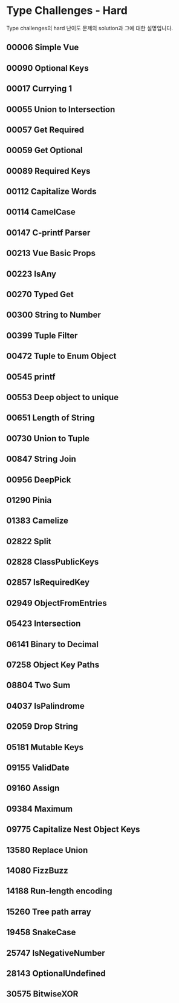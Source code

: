 # Type Challenges - Hard
Type challenges의 hard 난이도 문제의 solution과 그에 대한 설명입니다. 

## 00006 Simple Vue
## 00090 Optional Keys
## 00017 Currying 1
## 00055 Union to Intersection
## 00057 Get Required
## 00059 Get Optional
## 00089 Required Keys
## 00112 Capitalize Words
## 00114 CamelCase
## 00147 C-printf Parser
## 00213 Vue Basic Props
## 00223 IsAny
## 00270 Typed Get
## 00300 String to Number
## 00399 Tuple Filter
## 00472 Tuple to Enum Object
## 00545 printf
## 00553 Deep object to unique
## 00651 Length of String
## 00730 Union to Tuple
## 00847 String Join
## 00956 DeepPick
## 01290 Pinia
## 01383 Camelize
## 02822 Split
## 02828 ClassPublicKeys
## 02857 IsRequiredKey
## 02949 ObjectFromEntries
## 05423 Intersection
## 06141 Binary to Decimal
## 07258 Object Key Paths
## 08804 Two Sum
## 04037 IsPalindrome
## 02059 Drop String
## 05181 Mutable Keys
## 09155 ValidDate
## 09160 Assign
## 09384 Maximum
## 09775 Capitalize Nest Object Keys
## 13580 Replace Union
## 14080 FizzBuzz
## 14188 Run-length encoding
## 15260 Tree path array
## 19458 SnakeCase
## 25747 IsNegativeNumber
## 28143 OptionalUndefined
## 30575 BitwiseXOR
